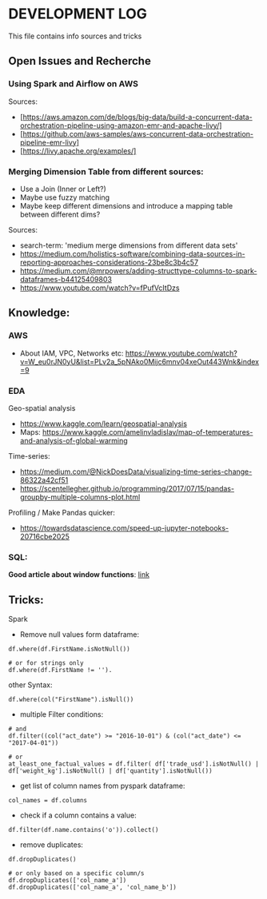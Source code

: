 # DEVELOPMENT LOG

This file contains info sources and tricks

## Open Issues and Recherche

### Using Spark and Airflow on AWS

Sources:
* [https://aws.amazon.com/de/blogs/big-data/build-a-concurrent-data-orchestration-pipeline-using-amazon-emr-and-apache-livy/]
* [https://github.com/aws-samples/aws-concurrent-data-orchestration-pipeline-emr-livy]
* [https://livy.apache.org/examples/]


### Merging Dimension Table from different sources:
* Use a Join (Inner or Left?)
* Maybe use fuzzy matching
* Maybe keep different dimensions and introduce a mapping table between different dims?

Sources:
* search-term: 'medium merge dimensions from different data sets'
* https://medium.com/holistics-software/combining-data-sources-in-reporting-approaches-considerations-23be8c3b4c57
* https://medium.com/@mrpowers/adding-structtype-columns-to-spark-dataframes-b44125409803
* https://www.youtube.com/watch?v=fPufVcItDzs

## Knowledge:

### AWS
* About IAM, VPC, Networks etc: https://www.youtube.com/watch?v=W_eu0rJN0yU&list=PLv2a_5pNAko0Mijc6mnv04xeOut443Wnk&index=9


### EDA
Geo-spatial analysis
* https://www.kaggle.com/learn/geospatial-analysis
* Maps: https://www.kaggle.com/amelinvladislav/map-of-temperatures-and-analysis-of-global-warming

Time-series:
* https://medium.com/@NickDoesData/visualizing-time-series-change-86322a42cf51
* https://scentellegher.github.io/programming/2017/07/15/pandas-groupby-multiple-columns-plot.html

Profiling / Make Pandas quicker:
* https://towardsdatascience.com/speed-up-jupyter-notebooks-20716cbe2025


### SQL:

**Good article about window functions**: [link](https://spin.atomicobject.com/2016/03/12/select-top-n-per-group-postgresql/)

## Tricks:

Spark
* Remove null values form dataframe:
```
df.where(df.FirstName.isNotNull())

# or for strings only  
df.where(df.FirstName != '').
``` 

other Syntax:
```
df.where(col("FirstName").isNull())
```

* multiple Filter conditions:
```
# and
df.filter((col("act_date") >= "2016-10-01") & (col("act_date") <= "2017-04-01"))

# or
at_least_one_factual_values = df.filter( df['trade_usd'].isNotNull() | df['weight_kg'].isNotNull() | df['quantity'].isNotNull())
```

* get list of column names from pyspark dataframe:
```
col_names = df.columns
```

*  check if a column contains a value:
```
df.filter(df.name.contains('o')).collect()
```

* remove duplicates:
```
df.dropDuplicates()

# or only based on a specific column/s
df.dropDuplicates(['col_name_a'])
df.dropDuplicates(['col_name_a', 'col_name_b'])
```